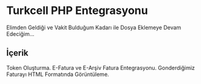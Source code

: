 # Turkcell PHP Entegrasyonu
Elimden Geldiği ve Vakit Bulduğum Kadarı ile Dosya Eklemeye Devam Edeciğim...

İçerik
----
Token Oluşturma.
E-Fatura ve E-Arşiv Fatura Entegrasyonu.
Gonderdiğimiz Faturayı HTML Formatında Görüntüleme.
